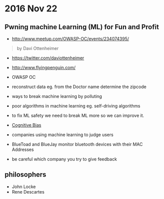 # 2016 Nov 22

## Pwning machine Learning (ML) for Fun and Profit

- http://www.meetup.com/OWASP-OC/events/234074395/

> by Davi Ottenheimer

- https://twitter.com/daviottenheimer
- http://www.flyingpenguin.com/
- OWASP OC

- reconstruct data eg. from the Doctor name determine the zipcode
- ways to break machine learning by polluting
- poor algorithms in machine learning eg. self-driving algorithms
- to fix ML safety we need to break ML more so we can improve it.
- [Cognitive Bias](https://en.wikipedia.org/wiki/Cognitive_bias)
- companies using machine learning to judge users

- BlueToad and BlueJay monitor bluetooth devices with their MAC Addresses
- be careful which company you try to give feedback

## philosophers
- John Locke
- Rene Descartes


